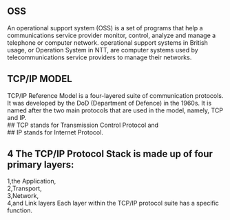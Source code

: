 ## OSS

<p> An operational support system (OSS) is a set of programs that help a communications service provider monitor, control,
    analyze and manage a telephone or computer network.
    operational support systems in British usage, or Operation System in NTT, are computer systems used by telecommunications service providers to manage their networks.
</p>

## TCP/IP MODEL

<p> TCP/IP Reference Model is a four-layered suite of communication protocols. It was developed by the DoD (Department of Defence) in the 1960s. It is named after the two main protocols that are used in the model, namely, TCP and IP.</br>
## TCP stands for Transmission Control Protocol and <br>
## IP stands for Internet Protocol. </br>

## 4 The TCP/IP Protocol Stack is made up of four primary layers:
    
 1,the Application, </br>
 2,Transport, </br>
 3,Network, </br>
 4,and Link layers  Each layer within the TCP/IP protocol suite has a specific function.
